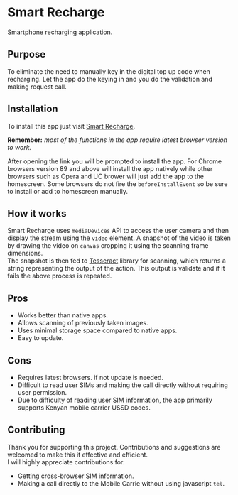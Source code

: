 # Smart Recharge
Smartphone recharging application.
## Purpose
To eliminate the need to manually key in the digital top up code when recharging. Let the app do the keying in and you do the validation and making request call.
## Installation
To install this app just visit [Smart Recharge](https://mark-code789.github.io/Smart-Recharge/).

**Remember:** 
_most of the functions in the app require latest browser version to work._

After opening the link you will be prompted to install the app. For Chrome browsers version 89 and above will install the app natively while other browsers such as Opera and UC brower will just add the app to the homescreen. Some browsers do not fire the `beforeInstallEvent` so be sure to install or add to homescreen manually.
## How it works
Smart Recharge uses `mediaDevices` API to access the user camera and then display the stream using the `video` element. 
A snapshot of the video is taken by drawing the video on `canvas` cropping it using the scanning frame dimensions.  
The snapshot is then fed to [Tesseract](https://github.com/naptha/tesseract.js?files=1) library for scanning, which returns a string representing the output of the action. 
This output is validate and if it fails the above process is repeated.
## Pros
- Works better than native apps. 
- Allows scanning of previously taken images. 
- Uses minimal storage space compared to native apps.
- Easy to update.
## Cons
- Requires latest browsers. if not update is needed.
- Difficult to read user SIMs and making the call directly without requiring user permission.
- Due to difficulty of reading user SIM information, the app primarily supports Kenyan mobile carrier USSD codes. 
## Contributing
Thank you for supporting this project. Contributions and suggestions are welcomed to make this it effective and efficient.  
I will highly appreciate contributions for: 
- Getting cross-browser SIM information.
- Making a call directly to the Mobile Carrie without using javascript `tel`.
